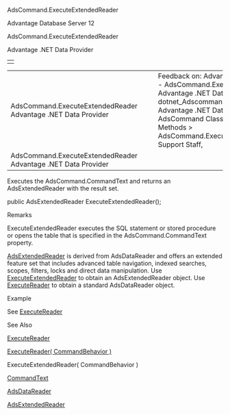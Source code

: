 AdsCommand.ExecuteExtendedReader




Advantage Database Server 12  

AdsCommand.ExecuteExtendedReader

Advantage .NET Data Provider

|  |
| --- |
|  |

|  |  |  |  |  |
| --- | --- | --- | --- | --- |
| AdsCommand.ExecuteExtendedReader  Advantage .NET Data Provider |  |  | Feedback on: Advantage Database Server 12 - AdsCommand.ExecuteExtendedReader Advantage .NET Data Provider dotnet\_Adscommand\_executeextendedreader Advantage .NET Data Provider > AdsCommand Class > AdsCommand Methods > AdsCommand.ExecuteExtendedReader / Dear Support Staff, |  |
| AdsCommand.ExecuteExtendedReader  Advantage .NET Data Provider |  |  |  |  |

Executes the AdsCommand.CommandText and returns an AdsExtendedReader with the result set.

public AdsExtendedReader ExecuteExtendedReader();

Remarks

ExecuteExtendedReader executes the SQL statement or stored procedure or opens the table that is specified in the AdsCommand.CommandText property.

[AdsExtendedReader](dotnet_adsextendedreader.htm) is derived from AdsDataReader and offers an extended feature set that includes advanced table navigation, indexed searches, scopes, filters, locks and direct data manipulation. Use [ExecuteExtendedReader](dotnet_adscommand_executeextendedreader.htm) to obtain an AdsExtendedReader object. Use [ExecuteReader](dotnet_adscommand_executereader.htm) to obtain a standard AdsDataReader object.

Example

See [ExecuteReader](dotnet_adscommand_executereader.htm)

See Also

[ExecuteReader](dotnet_adscommand_executereader.htm)

[ExecuteReader( CommandBehavior )](dotnet_adscommand_executereader_commandbehavior_.htm)

ExecuteExtendedReader( CommandBehavior )

[CommandText](dotnet_adscommand_commandtext.htm)

[AdsDataReader](dotnet_adsdatareader.htm)

[AdsExtendedReader](dotnet_adsextendedreader.htm)